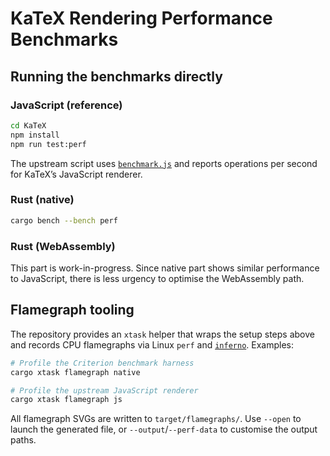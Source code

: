 # KaTeX Rendering Performance Benchmarks

## Running the benchmarks directly

### JavaScript (reference)

```bash
cd KaTeX
npm install
npm run test:perf
```

The upstream script uses [`benchmark.js`](https://benchmarkjs.com) and reports
operations per second for KaTeX’s JavaScript renderer.

### Rust (native)

```bash
cargo bench --bench perf
```

### Rust (WebAssembly)

This part is work-in-progress. Since native part shows similar performance to
JavaScript, there is less urgency to optimise the WebAssembly path.

## Flamegraph tooling

The repository provides an `xtask` helper that wraps the setup steps above and
records CPU flamegraphs via Linux `perf` and
[`inferno`](https://github.com/jonhoo/inferno). Examples:

```bash
# Profile the Criterion benchmark harness
cargo xtask flamegraph native

# Profile the upstream JavaScript renderer
cargo xtask flamegraph js
```

All flamegraph SVGs are written to `target/flamegraphs/`. Use `--open` to launch
the generated file, or `--output`/`--perf-data` to customise the output paths.
